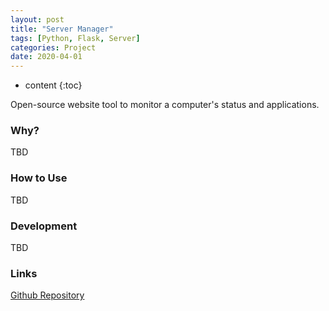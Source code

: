 ```yaml
---
layout: post
title: "Server Manager"
tags: [Python, Flask, Server]
categories: Project
date: 2020-04-01
---
```


* content
{:toc}

Open-source website tool to monitor a computer's status and applications.

### Why?

TBD

### How to Use

TBD

### Development

TBD

### Links

[Github Repository](https://github.com/anthonymendez/Server_Manager)